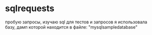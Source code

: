 # sqlrequests
 пробую запросы, изучаю sql
для тестов и запросов я использовала базу, дамп которой находится в файле: "mysqlsampledatabase"